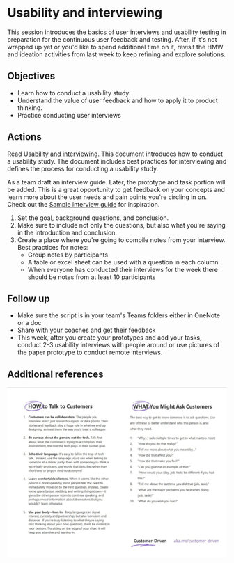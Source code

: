 # Usability and interviewing

This session introduces the basics of user interviews and usability testing in preparation for the continuous user feedback and testing. After, if it's not wrapped up yet or you'd like to spend additional time on it, revisit the HMW and ideation activities from last week to keep refining and explore solutions.

## Objectives

* Learn how to conduct a usability study.
* Understand the value of user feedback and how to apply it to product thinking.
* Practice conducting user interviews

## Actions

Read [Usability and interviewing](https://github.com/tnt-summer-academy/Curriculum-2023/blob/main/Reference/Product%20decks/2.0%20-%20Usability%20and%20interviewing.pdf). This document introduces how to conduct a usability study. The document includes best practices for interviewing and defines the process for conducting a usability study.

As a team draft an interview guide. Later, the prototype and task portion will be added. This is a great opportunity to get feedback on your concepts and learn more about the user needs and pain points you're circling in on. Check out the [Sample interview guide](https://github.com/tnt-summer-academy/Curriculum-2023/blob/main/Reference/SampleInteviewGuide.md) for inspiration.

1. Set the goal, background questions, and conclusion.
2. Make sure to include not only the questions, but also what you're saying in the introduction and conclusion.
3. Create a place where you're going to compile notes from your interview. Best practices for notes:
    - Group notes by participants
    - A table or excel sheet can be used with a question in each column
    - When everyone has conducted their interviews for the week there should be notes from at least 10 participants

## Follow up

* Make sure the script is in your team's Teams folders either in OneNote or a doc
* Share with your coaches and get their feedback
* This week, after you create your prototypes and add your tasks, conduct 2-3 usability interviews with people around or use pictures of the paper prototype to conduct remote interviews.

## Additional references

![How to talk to customers](QuickTips_TalkingToCustomers.png)
